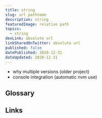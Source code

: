 ```yaml
---
title: string
slug: url pathname
description: string
featuredImage: relative path
topics:
  - string
devLink: absolute url
linkSharedOnTwitter: absolute url
published: false
datePublished: 2020-12-31
dateUpdated: 2020-12-31
---
```


<!--

Tips:

- Write for one person (not everyone): https://twitter.com/b0rk/status/1262415197345636353
- Put main ideas in headings: https://twitter.com/b0rk/status/1262756496162476033

"If someone at work asks you a question about testing a react component, then maybe you can share your answer in a public gist on GitHub and send it to your co-worker as well as twitter. Just an idea there. I do this ALL. THE. TIME." -- https://kentcdodds.com/blog/intentional-career-building

-->

- why multiple versions (older project)
- console integration (automatic nvm use)

## Glossary

## Links
